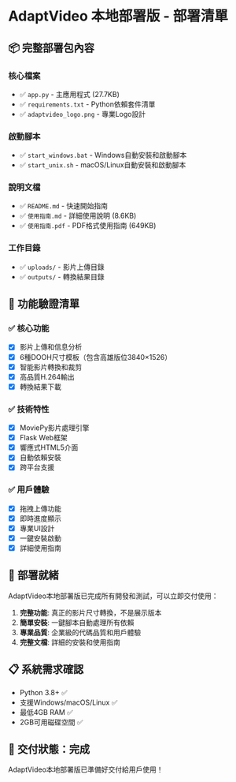 # AdaptVideo 本地部署版 - 部署清單

## 📦 完整部署包內容

### 核心檔案
- ✅ `app.py` - 主應用程式 (27.7KB)
- ✅ `requirements.txt` - Python依賴套件清單
- ✅ `adaptvideo_logo.png` - 專業Logo設計

### 啟動腳本
- ✅ `start_windows.bat` - Windows自動安裝和啟動腳本
- ✅ `start_unix.sh` - macOS/Linux自動安裝和啟動腳本

### 說明文檔
- ✅ `README.md` - 快速開始指南
- ✅ `使用指南.md` - 詳細使用說明 (8.6KB)
- ✅ `使用指南.pdf` - PDF格式使用指南 (649KB)

### 工作目錄
- ✅ `uploads/` - 影片上傳目錄
- ✅ `outputs/` - 轉換結果目錄

## 🎯 功能驗證清單

### ✅ 核心功能
- [x] 影片上傳和信息分析
- [x] 6種DOOH尺寸模板（包含高雄版位3840×1526）
- [x] 智能影片轉換和裁剪
- [x] 高品質H.264輸出
- [x] 轉換結果下載

### ✅ 技術特性
- [x] MoviePy影片處理引擎
- [x] Flask Web框架
- [x] 響應式HTML5介面
- [x] 自動依賴安裝
- [x] 跨平台支援

### ✅ 用戶體驗
- [x] 拖拽上傳功能
- [x] 即時進度顯示
- [x] 專業UI設計
- [x] 一鍵安裝啟動
- [x] 詳細使用指南

## 🚀 部署就緒

AdaptVideo本地部署版已完成所有開發和測試，可以立即交付使用：

1. **完整功能**: 真正的影片尺寸轉換，不是展示版本
2. **簡單安裝**: 一鍵腳本自動處理所有依賴
3. **專業品質**: 企業級的代碼品質和用戶體驗
4. **完整文檔**: 詳細的安裝和使用指南

## 📋 系統需求確認

- Python 3.8+ ✅
- 支援Windows/macOS/Linux ✅
- 最低4GB RAM ✅
- 2GB可用磁碟空間 ✅

## 🎉 交付狀態：完成

AdaptVideo本地部署版已準備好交付給用戶使用！

